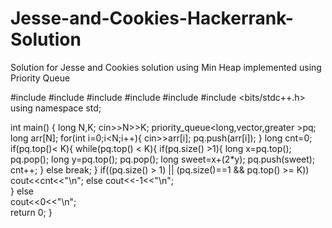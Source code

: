 # Jesse-and-Cookies-Hackerrank-Solution
Solution for Jesse and Cookies solution using Min Heap implemented using Priority Queue

#include <cmath>
#include <cstdio>
#include <vector>
#include <iostream>
#include <algorithm>
#include <bits/stdc++.h>
using namespace std;


int main() {
    long N,K;
    cin>>N>>K;
    priority_queue<long,vector<long>,greater<long> >pq;
    long arr[N];
    for(int i=0;i<N;i++){
        cin>>arr[i];
        pq.push(arr[i]);
    }
    long cnt=0;
    if(pq.top()< K){
        while(pq.top() < K){
            if(pq.size() >1){
        long x=pq.top();
        pq.pop();
        long y=pq.top();
        pq.pop();
        long sweet=x+(2*y);
        pq.push(sweet);
            cnt++;
        }
            else break;
        }
        if((pq.size() > 1) || (pq.size()==1 && pq.top() >= K))
            cout<<cnt<<"\n";
        else
           cout<<-1<<"\n";            
        }
    else  
        cout<<0<<"\n";  
    return 0;
}

